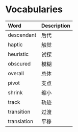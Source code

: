 # Vocabularies

|Word|Description|
|:---|:----------|
|descendant |后代|
|haptic     |触觉|
|heuristic  |试探|
|obscured   |模糊|
|overall    |总体|
|pivot      |支点|
|shrink     |缩小|
|track      |轨迹|
|transition |过渡|
|translation|平移|
